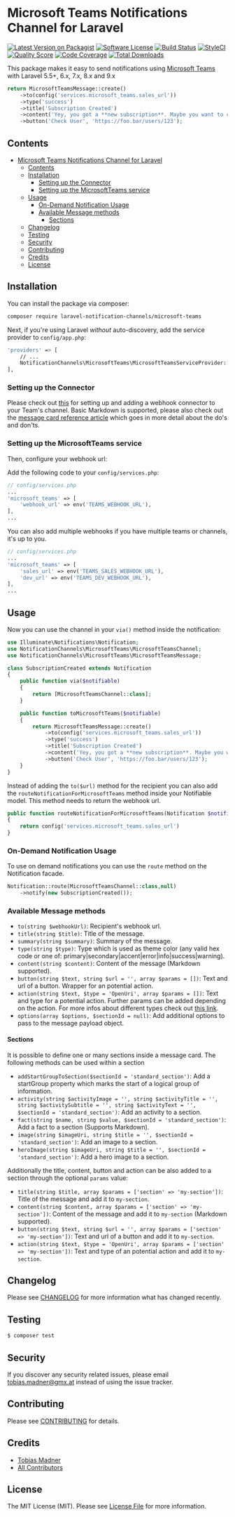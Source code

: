 # Microsoft Teams Notifications Channel for Laravel

[![Latest Version on Packagist](https://img.shields.io/packagist/v/laravel-notification-channels/microsoft-teams.svg?style=flat-square)](https://packagist.org/packages/laravel-notification-channels/microsoft-teams)
[![Software License](https://img.shields.io/badge/license-MIT-brightgreen.svg?style=flat-square)](LICENSE.md)
[![Build Status](https://img.shields.io/travis/laravel-notification-channels/microsoft-teams/master.svg?style=flat-square)](https://travis-ci.org/laravel-notification-channels/microsoft-teams)
[![StyleCI](https://styleci.io/repos/258908498/shield)](https://styleci.io/repos/258908498)
[![Quality Score](https://img.shields.io/scrutinizer/g/laravel-notification-channels/microsoft-teams.svg?style=flat-square)](https://scrutinizer-ci.com/g/laravel-notification-channels/microsoft-teams)
[![Code Coverage](https://img.shields.io/scrutinizer/coverage/g/laravel-notification-channels/microsoft-teams/master.svg?style=flat-square)](https://scrutinizer-ci.com/g/laravel-notification-channels/microsoft-teams/?branch=master)
[![Total Downloads](https://img.shields.io/packagist/dt/laravel-notification-channels/microsoft-teams.svg?style=flat-square)](https://packagist.org/packages/laravel-notification-channels/microsoft-teams)

This package makes it easy to send notifications using [Microsoft Teams](https://products.office.com/en-US/microsoft-teams/group-chat-software) with Laravel 5.5+, 6.x, 7.x, 8.x and 9.x

```php
return MicrosoftTeamsMessage::create()
    ->to(config('services.microsoft_teams.sales_url'))
    ->type('success')
    ->title('Subscription Created')
    ->content('Yey, you got a **new subscription**. Maybe you want to contact him if he needs any support?')
    ->button('Check User', 'https://foo.bar/users/123');
```
## Contents

- [Microsoft Teams Notifications Channel for Laravel](#microsoft-teams-notifications-channel-for-laravel)
  - [Contents](#contents)
  - [Installation](#installation)
    - [Setting up the Connector](#setting-up-the-connector)
    - [Setting up the MicrosoftTeams service](#setting-up-the-microsoftteams-service)
  - [Usage](#usage)
    - [On-Demand Notification Usage](#on-demand-notification-usage)
    - [Available Message methods](#available-message-methods)
      - [Sections](#sections)
  - [Changelog](#changelog)
  - [Testing](#testing)
  - [Security](#security)
  - [Contributing](#contributing)
  - [Credits](#credits)
  - [License](#license)


## Installation

You can install the package via composer:

``` bash
composer require laravel-notification-channels/microsoft-teams
```

Next, if you're using Laravel _without_ auto-discovery, add the service provider to `config/app.php`:

```bash
'providers' => [
    // ...
    NotificationChannels\MicrosoftTeams\MicrosoftTeamsServiceProvider::class,
],
```

### Setting up the Connector

Please check out [this](https://docs.microsoft.com/en-gb/microsoftteams/platform/webhooks-and-connectors/how-to/add-incoming-webhook#add-an-incoming-webhook-to-a-teams-channel) for setting up and adding a webhook connector to your Team's channel. Basic Markdown is supported, please also check out the [message card reference article](https://docs.microsoft.com/en-us/outlook/actionable-messages/message-card-reference#httppost-action) which goes in more detail about the do's and don'ts.

### Setting up the MicrosoftTeams service

Then, configure your webhook url:

Add the following code to your `config/services.php`:

```php
// config/services.php
...
'microsoft_teams' => [
    'webhook_url' => env('TEAMS_WEBHOOK_URL'),
],
...
```

You can also add multiple webhooks if you have multiple teams or channels, it's up to you.

```php
// config/services.php
...
'microsoft_teams' => [
    'sales_url' => env('TEAMS_SALES_WEBHOOK_URL'),
    'dev_url' => env('TEAMS_DEV_WEBHOOK_URL'),
],
...
```
## Usage

Now you can use the channel in your `via()` method inside the notification:

```php
use Illuminate\Notifications\Notification;
use NotificationChannels\MicrosoftTeams\MicrosoftTeamsChannel;
use NotificationChannels\MicrosoftTeams\MicrosoftTeamsMessage;

class SubscriptionCreated extends Notification
{
    public function via($notifiable)
    {
        return [MicrosoftTeamsChannel::class];
    }

    public function toMicrosoftTeams($notifiable)
    {
        return MicrosoftTeamsMessage::create()
            ->to(config('services.microsoft_teams.sales_url'))
            ->type('success')
            ->title('Subscription Created')
            ->content('Yey, you got a **new subscription**. Maybe you want to contact him if he needs any support?')
            ->button('Check User', 'https://foo.bar/users/123');
    }
}
```

Instead of adding the `to($url)` method for the recipient you can also add the `routeNotificationForMicrosoftTeams` method inside your Notifiable model. This method needs to return the webhook url.

```php
public function routeNotificationForMicrosoftTeams(Notification $notification)
{
    return config('services.microsoft_teams.sales_url')
}
```

### On-Demand Notification Usage


To use on demand notifications you can use the `route` method on the Notification facade. 

```php
Notification::route(MicrosoftTeamsChannel::class,null)
    ->notify(new SubscriptionCreated());
```


### Available Message methods

- `to(string $webhookUrl)`: Recipient's webhook url.
- `title(string $title)`: Title of the message.
- `summary(string $summary)`: Summary of the message.
- `type(string $type)`: Type which is used as theme color (any valid hex code or one of: primary|secondary|accent|error|info|success|warning).
- `content(string $content)`: Content of the message (Markdown supported).
- `button(string $text, string $url = '', array $params = [])`: Text and url of a button. Wrapper for an potential action.
- `action(string $text, $type = 'OpenUri', array $params = [])`: Text and type for a potential action. Further params can be added depending on the action. For more infos about different types check out [this link](https://docs.microsoft.com/en-us/outlook/actionable-messages/message-card-reference#actions).
- `options(array $options, $sectionId = null)`: Add additional options to pass to the message payload object.

#### Sections
It is possible to define one or many sections inside a message card. The following methods can be used within a section
- `addStartGroupToSection($sectionId = 'standard_section')`: Add a startGroup property which marks the start of a logical group of information.
- `activity(string $activityImage = '', string $activityTitle = '', string $activitySubtitle = '', string $activityText = '', $sectionId = 'standard_section')`: Add an activity to a section.
- `fact(string $name, string $value, $sectionId = 'standard_section')`: Add a fact to a section (Supports Markdown).
- `image(string $imageUri, string $title = '', $sectionId = 'standard_section')`: Add an image to a section.
- `heroImage(string $imageUri, string $title = '', $sectionId = 'standard_section')`: Add a hero image to a section.

Additionally the title, content, button and action can be also added to a section through the optional `params` value:
- `title(string $title, array $params = ['section' => 'my-section'])`: Title of the message and add it to `my-section`.
- `content(string $content, array $params = ['section' => 'my-section'])`: Content of the message and add it to `my-section` (Markdown supported).
- `button(string $text, string $url = '', array $params = ['section' => 'my-section'])`: Text and url of a button and add it to `my-section`.
- `action(string $text, $type = 'OpenUri', array $params = ['section' => 'my-section'])`: Text and type of an potential action and add it to `my-section`.

## Changelog

Please see [CHANGELOG](CHANGELOG.md) for more information what has changed recently.

## Testing

``` bash
$ composer test
```

## Security

If you discover any security related issues, please email tobias.madner@gmx.at instead of using the issue tracker.

## Contributing

Please see [CONTRIBUTING](CONTRIBUTING.md) for details.

## Credits

- [Tobias Madner](https://github.com/Tob0t)
- [All Contributors](../../contributors)

## License

The MIT License (MIT). Please see [License File](LICENSE.md) for more information.
